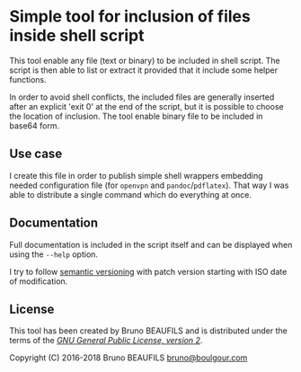 # Simple tool for inclusion of files inside shell script

This tool enable any file (text or binary) to be included in shell script. The
script is then able to list or extract it provided that it include some helper
functions.

In order to avoid shell conflicts, the included files are generally inserted
after an explicit 'exit 0' at the end of the script, but it is possible to
choose the location of inclusion. The tool enable binary file to be included
in base64 form.

## Use case

I create this file in order to publish simple shell wrappers embedding needed
configuration file (for `openvpn` and `pandoc`/`pdflatex`). That way I was
able to distribute a single command which do everything at once.

## Documentation

Full documentation is included in the script itself and can be displayed when
using the `--help` option.

I try to follow [semantic versioning](https://semver.org/) with patch version
starting with ISO date of modification.

## License

This tool has been created by Bruno BEAUFILS and is distributed under the
terms of the [*GNU General Public License, version 2*](LICENSE).

Copyright (C) 2016-2018 Bruno BEAUFILS <bruno@boulgour.com>
